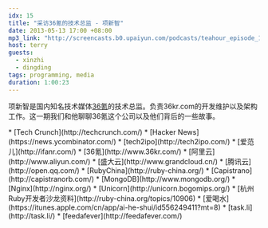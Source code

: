 ```yaml
---
idx: 15
title: "采访36氪的技术总监 - 项新智"
date: 2013-05-13 17:00 +08:00
mp3_link: "http://screencasts.b0.upaiyun.com/podcasts/teahour_episode_15.m4a"
host: terry
guests:
  - xinzhi
  - dingding
tags: programming, media
duration: 1:00:23
---
```


项新智是国内知名技术媒体[36氪](http://www.36kr.com/)的技术总监。负责36kr.com的开发维护以及架构工作。这一期我们和他聊聊36氪这个公司以及他们背后的一些故事。

<section class="notes" markdown="1">
  * [Tech Crunch](http://techcrunch.com/)
  * [Hacker News](https://news.ycombinator.com/)
  * [tech2ipo](http://tech2ipo.com/)
  * [爱范儿](http://ifanr.com/)
  * [36氪](http://www.36kr.com/)
  * [阿里云](http://www.aliyun.com/)
  * [盛大云](http://www.grandcloud.cn/)
  * [腾讯云](http://open.qq.com/)
  * [RubyChina](http://ruby-china.org/)
  * [Capistrano](http://capistranorb.com/)
  * [MongoDB](http://www.mongodb.org/)
  * [Nginx](http://nginx.org/)
  * [Unicorn](http://unicorn.bogomips.org/)
  * [杭州Ruby开发者沙龙资料](http://ruby-china.org/topics/10906)
  * [爱喝水](https://itunes.apple.com/cn/app/ai-he-shui/id556249411?mt=8)
  * [task.li](http://task.li/)
  * [feedafever](http://feedafever.com/)
</section>
